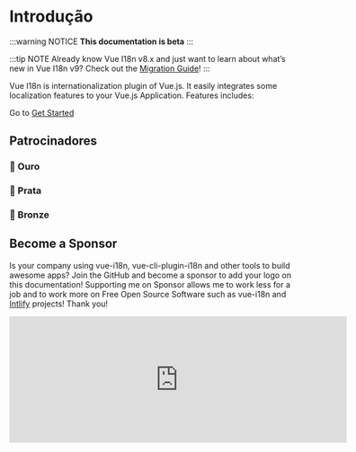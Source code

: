 # Introdução

:::warning NOTICE
**This documentation is beta**
:::

:::tip NOTE
Already know Vue I18n v8.x and just want to learn about what’s new in Vue I18n v9? Check out the [Migration Guide](../guide/migration/breaking)!
:::

Vue I18n is internationalization plugin of Vue.js. It easily integrates some localization features to your Vue.js Application. Features includes:

Go to [Get Started](./guide/)

## Patrocinadores

### 🥇 Ouro

<p style="text-align: center;">
  <GoldSponsors />
</p>

### 🥈 Prata

<p style="text-align: center;">
  <SilverSponsors />
</p>

### 🥉 Bronze

<p style="text-align: center;">
  <BronzeSponsors />
</p>

## Become a Sponsor

Is your company using vue-i18n, vue-cli-plugin-i18n and other tools to build awesome apps? Join the GitHub and become a sponsor to add your logo on this documentation! Supporting me on Sponsor allows me to work less for a job and to work more on Free Open Source Software such as vue-i18n and [Intlify](https://github.com/intlify) projects! Thank you!

<p style="text-align: center;">
  <iframe src="https://github.com/sponsors/kazupon/card" title="Sponsor kazupon" height="225" width="600" style="border: 0;"></iframe>
</p>
